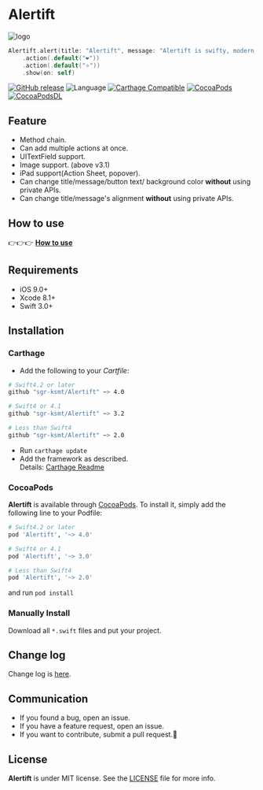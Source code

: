 # Alertift

![logo](Documents/logo.png)

```swift
Alertift.alert(title: "Alertift", message: "Alertift is swifty, modern, and awesome UIAlertController wrapper.")
    .action(.default("❤️"))
    .action(.default("⭐"))
    .show(on: self)
```

[![GitHub release](https://img.shields.io/github/release/sgr-ksmt/Alertift.svg)](https://github.com/sgr-ksmt/Alertift/releases)
![Language](https://img.shields.io/badge/language-Swift%204.1-orange.svg)
[![Carthage Compatible](https://img.shields.io/badge/Carthage-compatible-4BC51D.svg?style=flat)](https://github.com/Carthage/Carthage)
[![CocoaPods](https://img.shields.io/badge/Cocoa%20Pods-✓-4BC51D.svg?style=flat)](https://cocoapods.org/pods/Alertift)
[![CocoaPodsDL](https://img.shields.io/cocoapods/dt/Alertift.svg)](https://cocoapods.org/pods/Alertift)


## Feature
- Method chain.
- Can add multiple actions at once.
- UITextField support.
- Image support. (above v3.1)
- iPad support(Action Sheet, popover).
- Can change title/message/button text/ background color **without** using private APIs.
- Can change title/message's alignment **without** using private APIs.

## How to use
👉👉👉 **[How to use](Documents/how_to_use.md)**

## Requirements
- iOS 9.0+
- Xcode 8.1+
- Swift 3.0+

## Installation

### Carthage

- Add the following to your *Cartfile*:

```bash
# Swift4.2 or later
github "sgr-ksmt/Alertift" ~> 4.0

# Swift4 or 4.1
github "sgr-ksmt/Alertift" ~> 3.2

# Less than Swift4
github "sgr-ksmt/Alertift" ~> 2.0
```

- Run `carthage update`
- Add the framework as described.
<br> Details: [Carthage Readme](https://github.com/Carthage/Carthage#adding-frameworks-to-an-application)


### CocoaPods

**Alertift** is available through [CocoaPods](http://cocoapods.org). To install
it, simply add the following line to your Podfile:

```ruby
# Swift4.2 or later
pod 'Alertift', '~> 4.0'

# Swift4 or 4.1
pod 'Alertift', '~> 3.0'

# Less than Swift4
pod 'Alertift', '~> 2.0'
```

and run `pod install`

### Manually Install
Download all `*.swift` files and put your project.

## Change log
Change log is [here](https://github.com/sgr-ksmt/Alertift/blob/master/CHANGELOG.md).

## Communication
- If you found a bug, open an issue.
- If you have a feature request, open an issue.
- If you want to contribute, submit a pull request.:muscle:

## License

**Alertift** is under MIT license. See the [LICENSE](LICENSE) file for more info.
